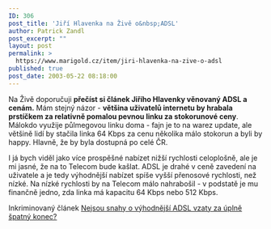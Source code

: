 ```yaml
---
ID: 306
post_title: 'Jiří Hlavenka na Živě o&nbsp;ADSL'
author: Patrick Zandl
post_excerpt: ""
layout: post
permalink: >
  https://www.marigold.cz/item/jiri-hlavenka-na-zive-o-adsl
published: true
post_date: 2003-05-22 08:18:00
---
```

<P>Na Živě doporučuji <STRONG>přečíst si článek Jiřího Hlavenky věnovaný ADSL a cenám.</STRONG> Mám stejný názor - <STRONG>většina uživatelů internetu by hrabala prstíčkem za relativně pomalou pevnou linku za stokorunové ceny</STRONG>. Málokdo využije půlmegovou linku doma - fajn je to na warez update, ale většině lidí by stačila linka 64 Kbps za cenu několika málo stokorun a byli by happy. Hlavně, že by byla dostupná po celé ČR. </P>
<P>I já bych viděl jako více prospěšné nabízet nižší rychlosti celoplošně, ale je mi jasné, že na to Telecom bude kašlat. ADSL je drahé v ceně zavedení na uživatele&#160;a je tedy výhodnější nabízet spíše vyšší přenosové rychlosti, než nízké. Na nízké rychlosti&#160;by na Telecom málo nahrabošil - v podstatě je mu finančně jedno, zda linka má kapacitu 64 Kbps nebo 512 Kbps. </P>
<P>Inkriminovaný článek <A href="http://www.zive.cz/h/Byznys/Ar.asp?ARI=110872&amp;CAI=2034" target=_blank>Nejsou snahy o výhodnější ADSL vzaty za úplně špatný konec?</A></P>